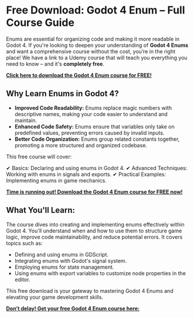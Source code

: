 # Free Download: Godot 4 Enum – Full Course Guide

Enums are essential for organizing code and making it more readable in Godot 4. If you're looking to deepen your understanding of **Godot 4 Enums** and want a comprehensive course without the cost, you’re in the right place! We have a link to a Udemy course that will teach you everything you need to know – and it's **completely free**.

[**Click here to download the Godot 4 Enum course for FREE!**](https://udemywork.com/godot-4-enum)

## Why Learn Enums in Godot 4?

*   **Improved Code Readability:** Enums replace magic numbers with descriptive names, making your code easier to understand and maintain.
*   **Enhanced Code Safety:** Enums ensure that variables only take on predefined values, preventing errors caused by invalid inputs.
*   **Better Code Organization:** Enums group related constants together, promoting a more structured and organized codebase.

This free course will cover:

✔ Basics: Declaring and using enums in Godot 4.
✔ Advanced Techniques: Working with enums in signals and exports.
✔ Practical Examples: Implementing enums in game mechanics.

[**Time is running out! Download the Godot 4 Enum course for FREE now!**](https://udemywork.com/godot-4-enum)

## What You'll Learn:

The course dives into creating and implementing enums effectively within Godot 4. You'll understand when and how to use them to structure game logic, improve code maintainability, and reduce potential errors. It covers topics such as:

*   Defining and using enums in GDScript.
*   Integrating enums with Godot's signal system.
*   Employing enums for state management.
*   Using enums with export variables to customize node properties in the editor.

This free download is your gateway to mastering Godot 4 Enums and elevating your game development skills.

[**Don’t delay! Get your free Godot 4 Enum course here:**](https://udemywork.com/godot-4-enum)
